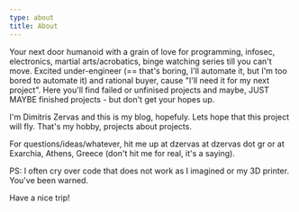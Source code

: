 ```yaml
---
type: about
title: About
---
```


Your next door humanoid with a grain of love for programming, infosec,
electronics, martial arts/acrobatics, binge watching series till you can't move.
Excited under-engineer (== that's boring, I'll automate it, but I'm too bored
to automate it) and rational buyer, cause "I'll need it for my next project".
Here you'll find failed or unfinised projects and maybe, JUST MAYBE finished
projects - but don't get your hopes up.

I'm Dimitris Zervas and this is my blog, hopefuly. Lets hope that this project
will fly. That's my hobby, projects about projects.

For questions/ideas/whatever, hit me up at dzervas at dzervas dot gr or at
Exarchia, Athens, Greece (don't hit me for real, it's a saying).

PS: I often cry over code that does not work as I imagined or my 3D printer.
You've been warned.

Have a nice trip!
